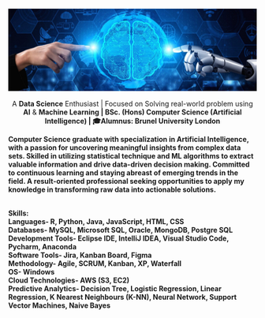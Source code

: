 <p align='center'>
  <a href="#"><img src="https://github.com/TanveerAIML/TanveerAIML/blob/master/Tanveer-Dalal/Header1.jpg"></a>
</p>

<p align='center'>
  A <b>Data Science</b> Enthusiast | Focused on Solving real-world problem using <b>AI</b> & <b>Machine Learning<b> | <b>BSc. (Hons) Computer Science (Artificial Intelligence)</b> | 🎓Alumnus: Brunel University London
</p>
    
Computer Science graduate with specialization in Artificial Intelligence, with a passion for uncovering meaningful insights from complex data sets. Skilled in utilizing statistical technique and ML algorithms to extract valuable information and drive data-driven decision making. Committed to continuous learning and staying abreast of emerging trends in the field. A result-oriented professional seeking opportunities to apply my knowledge in transforming raw data into actionable solutions.    

<br>
Skills:
<br>
Languages- R, Python, Java, JavaScript, HTML, CSS<br>
Databases- MySQL, Microsoft SQL, Oracle, MongoDB, Postgre SQL<br>
Development Tools- Eclipse IDE, IntelliJ IDEA, Visual Studio Code, Pycharm, Anaconda<br>
Software Tools- Jira, Kanban Board, Figma<br>
Methodology- Agile, SCRUM, Kanban, XP, Waterfall<br>
OS- Windows<br>
Cloud Technologies- AWS (S3, EC2)<br>
Predictive Analytics- Decision Tree, Logistic Regression, Linear Regression, K Nearest Neighbours (K-NN), Neural Network, Support Vector Machines, Naive Bayes

<!--
**TanveerAIML/TanveerAIML** is a ✨ _special_ ✨ repository because its `README.md` (this file) appears on your GitHub profile.

Here are some ideas to get you started:

- 🔭 I’m currently working on ...
- 🌱 I’m currently learning ...
- 👯 I’m looking to collaborate on ...
- 🤔 I’m looking for help with ...
- 💬 Ask me about ...
- 📫 How to reach me: ...
- 😄 Pronouns: ...
- ⚡ Fun fact: ...
-->
